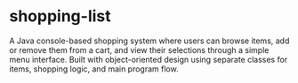 # shopping-list
A Java console-based shopping system where users can browse items, add or remove them from a cart, and view their selections through a simple menu interface. Built with object-oriented design using separate classes for items, shopping logic, and main program flow.

